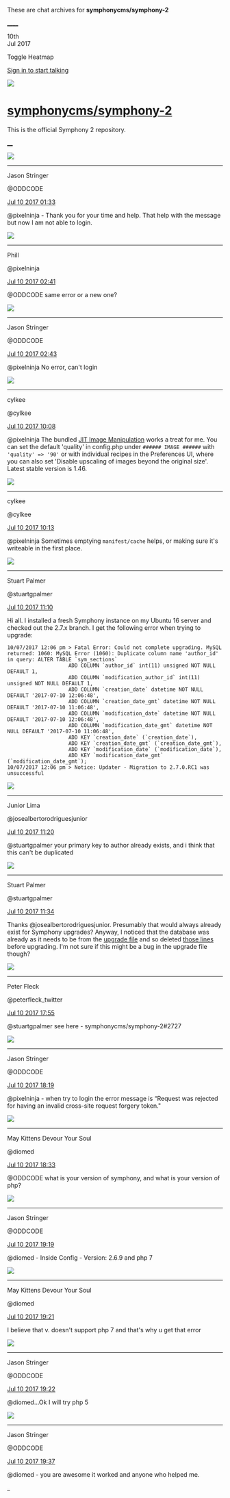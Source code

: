 These are chat archives for **symphonycms/symphony-2**

[__](/symphonycms/symphony-2/archives/2017/07/11)[__](/symphonycms/symphony-2/archives/2017/07/09)

10th  
Jul 2017

Toggle Heatmap

[Sign in to start talking](/login?action=login&button=archive-login)

![](https://avatars-02.gitter.im/group/iv/3/57542c45c43b8c601977197e?s=48)

#  [symphonycms/symphony-2](/symphonycms/symphony-2)

This is the official Symphony 2 repository.

[ __](/orgs/symphonycms/rooms "More symphonycms rooms")

![](https://avatars2.githubusercontent.com/u/149148?v=4&s=30)

____

Jason Stringer

@ODDCODE

[Jul 10 2017
01:33](https://gitter.im/symphonycms/symphony-2?at=5962d950bc46472974d29f7a)

@pixelninja \- Thank you for your time and help. That help with the message
but now I am not able to login.

![](https://avatars0.githubusercontent.com/u/274397?v=4&s=30)

____

Phill

@pixelninja

[Jul 10 2017
02:41](https://gitter.im/symphonycms/symphony-2?at=5962e9511c8697534a09f59d)

@ODDCODE same error or a new one?

![](https://avatars2.githubusercontent.com/u/149148?v=4&s=30)

____

Jason Stringer

@ODDCODE

[Jul 10 2017
02:43](https://gitter.im/symphonycms/symphony-2?at=5962e9bd1c8697534a09f6c1)

@pixelninja No error, can't login

![](https://avatars0.githubusercontent.com/u/11518707?v=4&s=30)

____

cylkee

@cylkee

[Jul 10 2017
10:08](https://gitter.im/symphonycms/symphony-2?at=5963522e3230e14f3a432091)

@pixelninja The bundled [JIT Image
Manipulation](https://github.com/symphonycms/jit_image_manipulation) works a
treat for me. You can set the default 'quality' in config.php under `######
IMAGE ######` with `'quality' => '90'` or with individual recipes in the
Preferences UI, where you can also set 'Disable upscaling of images beyond the
original size'. Latest stable version is 1.46.

![](https://avatars0.githubusercontent.com/u/11518707?v=4&s=30)

____

cylkee

@cylkee

[Jul 10 2017
10:13](https://gitter.im/symphonycms/symphony-2?at=5963535e2723db8d5ef6d52e)

@pixelninja Sometimes emptying `manifest/cache` helps, or making sure it's
writeable in the first place.

![](https://avatars1.githubusercontent.com/u/825064?v=4&s=30)

____

Stuart Palmer

@stuartgpalmer

[Jul 10 2017
11:10](https://gitter.im/symphonycms/symphony-2?at=596360c00de4d2545e112548)

Hi all. I installed a fresh Symphony instance on my Ubuntu 16 server and
checked out the 2.7.x branch. I get the following error when trying to
upgrade:

    
    
    10/07/2017 12:06 pm > Fatal Error: Could not complete upgrading. MySQL returned: 1060: MySQL Error (1060): Duplicate column name 'author_id' in query: ALTER TABLE `sym_sections`
                        ADD COLUMN `author_id` int(11) unsigned NOT NULL DEFAULT 1,
                        ADD COLUMN `modification_author_id` int(11) unsigned NOT NULL DEFAULT 1,
                        ADD COLUMN `creation_date` datetime NOT NULL DEFAULT '2017-07-10 12:06:48',
                        ADD COLUMN `creation_date_gmt` datetime NOT NULL DEFAULT '2017-07-10 11:06:48',
                        ADD COLUMN `modification_date` datetime NOT NULL DEFAULT '2017-07-10 12:06:48',
                        ADD COLUMN `modification_date_gmt` datetime NOT NULL DEFAULT '2017-07-10 11:06:48',
                        ADD KEY `creation_date` (`creation_date`),
                        ADD KEY `creation_date_gmt` (`creation_date_gmt`),
                        ADD KEY `modification_date` (`modification_date`),
                        ADD KEY `modification_date_gmt` (`modification_date_gmt`);
    10/07/2017 12:06 pm > Notice: Updater - Migration to 2.7.0.RC1 was unsuccessful

![](https://avatars2.githubusercontent.com/u/8875485?v=4&s=30)

____

Junior Lima

@josealbertorodriguesjunior

[Jul 10 2017
11:20](https://gitter.im/symphonycms/symphony-2?at=596363052723db8d5ef71d9d)

@stuartgpalmer your primary key to author already exists, and i think that
this can't be duplicated

![](https://avatars1.githubusercontent.com/u/825064?v=4&s=30)

____

Stuart Palmer

@stuartgpalmer

[Jul 10 2017
11:34](https://gitter.im/symphonycms/symphony-2?at=59636654329651f46e711f1f)

Thanks @josealbertorodriguesjunior. Presumably that would always already exist
for Symphony upgrades? Anyway, I noticed that the database was already as it
needs to be from the [upgrade
file](https://github.com/symphonycms/symphony-2/blob/2.7.x/install/migrations/2.7.0.php)
and so deleted [those
lines](https://github.com/symphonycms/symphony-2/blob/2.7.x/install/migrations/2.7.0.php#L30-L52)
before upgrading. I'm not sure if this might be a bug in the upgrade file
though?

![](https://pbs.twimg.com/profile_images/852618028/peterSmall_bigger.jpg)

____

Peter Fleck

@peterfleck_twitter

[Jul 10 2017
17:55](https://gitter.im/symphonycms/symphony-2?at=5963bf884bcd78af569746d9)

@stuartgpalmer see here - symphonycms/symphony-2#2727

![](https://avatars2.githubusercontent.com/u/149148?v=4&s=30)

____

Jason Stringer

@ODDCODE

[Jul 10 2017
18:19](https://gitter.im/symphonycms/symphony-2?at=5963c546f5b3458e3031fc0b)

@pixelninja \- when try to login the error message is “Request was rejected
for having an invalid cross-site request forgery token."

![](https://avatars1.githubusercontent.com/u/72777?v=4&s=30)

____

May Kittens Devour Your Soul

@diomed

[Jul 10 2017
18:33](https://gitter.im/symphonycms/symphony-2?at=5963c8684bcd78af56976f21)

@ODDCODE what is your version of symphony, and what is your version of php?

![](https://avatars2.githubusercontent.com/u/149148?v=4&s=30)

____

Jason Stringer

@ODDCODE

[Jul 10 2017
19:19](https://gitter.im/symphonycms/symphony-2?at=5963d32ec101bc4e3a6fdf62)

@diomed \- Inside Config - Version: 2.6.9 and php 7

![](https://avatars1.githubusercontent.com/u/72777?v=4&s=30)

____

May Kittens Devour Your Soul

@diomed

[Jul 10 2017
19:21](https://gitter.im/symphonycms/symphony-2?at=5963d3c54bcd78af5697a5cc)

I believe that v. doesn't support php 7 and that's why u get that error

![](https://avatars2.githubusercontent.com/u/149148?v=4&s=30)

____

Jason Stringer

@ODDCODE

[Jul 10 2017
19:22](https://gitter.im/symphonycms/symphony-2?at=5963d4003230e14f3a45cbd1)

@diomed…Ok I will try php 5

![](https://avatars2.githubusercontent.com/u/149148?v=4&s=30)

____

Jason Stringer

@ODDCODE

[Jul 10 2017
19:37](https://gitter.im/symphonycms/symphony-2?at=5963d774bc46472974d70f91)

@diomed \- you are awesome it worked and anyone who helped me.

_

